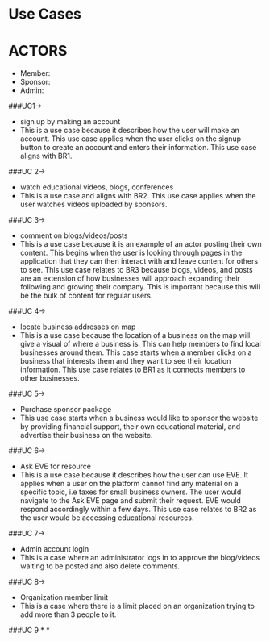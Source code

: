 # Use Cases

# ACTORS
* Member:
* Sponsor:
* Admin:


###UC1->
* sign up by making an account
* This is a use case because it describes how the user will make an account. This use case applies when the user clicks on the signup button to create an account and enters their information. This use case aligns with BR1.
	
###UC 2-> 
* watch educational videos, blogs, conferences
* This is a use case and aligns with BR2. This use case applies when the user watches videos uploaded by sponsors.
	
###UC 3->
* comment on blogs/videos/posts
* This is a use case because it is an example of an actor posting their own content. This begins when the user is looking through pages in the application that they can then interact with and leave content for others to see. This use case relates to BR3 because blogs, videos, and posts are an extension of how businesses will approach expanding their following and growing their company. This is important because this will be the bulk of content for regular users.

###UC 4->
* locate business addresses on map
* This is a use case because the location of a business on the map will give a visual of where a business is. This can help members to find local businesses around them. This case starts when a member clicks on a business that interests them and they want to see their location information. This use case relates to BR1 as it connects members to other businesses.  
	
###UC 5->
* Purchase sponsor package 
* This use case starts when a business would like to sponsor the website by providing financial support, their own educational material, and advertise their business on the website.
	
###UC 6->
* Ask EVE for resource
* This is a use case because it describes how the user can use EVE. It applies when a user on the platform cannot find any material on a specific topic, i.e taxes for small business owners. The user would navigate to the Ask EVE page and submit their request. EVE would respond accordingly within a few days. This use case relates to BR2 as the user would be accessing educational resources. 
	
###UC 7->
* Admin account login
* This is a case where an administrator logs in to approve the blog/videos waiting to be posted and also delete comments.
	
###UC 8->
* Organization member limit
* This is a case where there is a limit placed on an organization trying to add more than 3 people to it.

###UC 9
    * 
    * 
